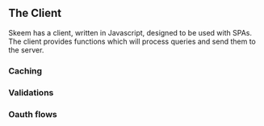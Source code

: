 ## The Client

Skeem has a client, written in Javascript, designed to be used with SPAs. The client provides functions which will process queries and send them to the server.

### Caching

### Validations

### Oauth flows
